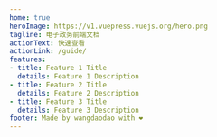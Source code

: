 ```yaml
---
home: true
heroImage: https://v1.vuepress.vuejs.org/hero.png
tagline: 电子政务前端文档
actionText: 快速查看
actionLink: /guide/
features:
- title: Feature 1 Title
  details: Feature 1 Description
- title: Feature 2 Title
  details: Feature 2 Description
- title: Feature 3 Title
  details: Feature 3 Description
footer: Made by wangdaodao with ❤️
---
```

